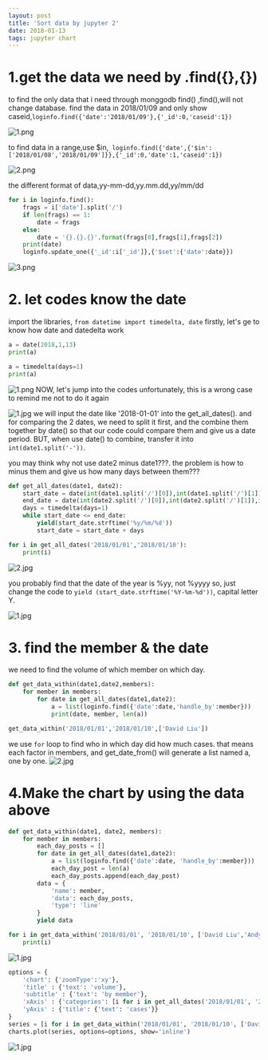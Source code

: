 ```yaml
---
layout: post
title: 'Sort data by jupyter 2'
date: 2018-01-13
tags: jupyter chart
---
```

# 1.get the data we need by .find({},{})
to find the only data that i need through monggodb find() ,find(),will not change database.
find the data in 2018/01/09 and only show caseid,```loginfo.find({'date':'2018/01/09'},{'_id':0,'caseid':1})```

![1.png](http://user-image.logdown.io/user/42937/blog/39533/post/4739924/WPfwEzTxmpscbpl3qiGw_1.png)

to find data in a range,use $in,``` loginfo.find({'date',{'$in':['2018/01/08','2018/01/09']}},{'_id':0,'date':1,'caseid':1})```


![2.png](http://user-image.logdown.io/user/42937/blog/39533/post/4739924/w5JgGHn6QaoOf29r7XAw_2.png)

the different format of data,yy-mm-dd,yy.mm.dd,yy/mm/dd
```Python
for i in loginfo.find():
    frags = i['date'].split('/')
    if len(frags) == 1:
        date = frags
    else:
        date = '{}.{}.{}'.format(frags[0],frags[1],frags[2])
    print(date)
    loginfo.update_one({'_id':i['_id']},{'$set':{'date':date}})
```
![3.png](http://user-image.logdown.io/user/42937/blog/39533/post/4739924/OZ25yEvnRvGcwQDhpTsr_3.png)

# 2. let codes know the date

import the libraries, ```from datetime import timedelta, date```
firstly, let's ge to know how date and datedelta work
```Python
a = date(2018,1,13)
print(a)
```
```Python
a = timedelta(days=1)
print(a)
```
![1.png](http://user-image.logdown.io/user/42937/blog/39533/post/4739924/NnfetC86QleEvKoEUIWV_1.png)
NOW, let's jump into the codes
unfortunately, this is a wrong case to remind me not to do it again

![1.jpg](http://user-image.logdown.io/user/42937/blog/39533/post/4739924/OubwIE4KTHeR3J7a4q0t_1.jpg)
we will input the date like '2018-01-01' into the get_all_dates(). and for comparing the 2 dates, we need to split it first, and the combine them together by date() so that our code could compare them and give us a date period. BUT, when use date() to combine, transfer it into ```int(date1.split('-'))```.

you may think why not use date2 minus date1???. the problem is how to minus them and give us how many days between them???
```Python
def get_all_dates(date1, date2):
    start_date = date(int(date1.split('/')[0]),int(date1.split('/')[1]),int(date1.split('/')[2]))
    end_date = date(int(date2.split('/')[0]),int(date2.split('/')[1]),int(date2.split('/')[2]))
    days = timedelta(days=1)
    while start_date <= end_date:
        yield(start_date.strftime('%y/%m/%d'))
        start_date = start_date + days
```
```Python
for i in get_all_dates('2018/01/01','2018/01/10'):
    print(i)
```

![2.jpg](http://user-image.logdown.io/user/42937/blog/39533/post/4739924/Jswq4hMPTJyw6Bj9Yykz_2.jpg)

you probably find that the date of the year is %yy, not %yyyy
so, just change the code to ```yield (start_date.strftime('%Y-%m-%d'))```, capital letter Y.

![1.jpg](http://user-image.logdown.io/user/42937/blog/39533/post/4739924/eCKNFOV7QjeKyj9pEsa9_1.jpg)

# 3. find the member & the date

we need to find the volume of which member on which day.

```Python
def get_data_within(date1,date2,members):
    for member in members:
        for date in get_all_dates(date1,date2):
            a = list(loginfo.find({'date':date,'handle_by':member}))
            print(date, member, len(a))
```
```Python
get_data_within('2018/01/01','2018/01/10',['David Liu'])
```
we use ```for``` loop to find who in which day did how much cases. that means each factor in members, and get_date_from() will generate a list named a, one by one.
![2.jpg](http://user-image.logdown.io/user/42937/blog/39533/post/4739924/A8dVcnW2Q3O83Oer3dqV_2.jpg)

# 4.Make the chart by using the data above

```Python
def get_data_within(date1, date2, members):
    for member in members:
        each_day_posts = []
        for date in get_all_dates(date1,date2):
            a = list(loginfo.find({'date':date, 'handle_by':member}))
            each_day_post = len(a)
            each_day_posts.append(each_day_post)
        data = {
            'name': member,
            'data': each_day_posts,
            'type': 'line'
        }
        yield data
```
```Python
for i in get_data_within('2018/01/01', '2018/01/10', ['David Liu','Andy Tsao']):
    print(i)
```
![1.jpg](http://user-image.logdown.io/user/42937/blog/39533/post/4739924/970Qf0UTCLqpdBEeRk4Q_1.jpg)

```Python
options = {
    'chart': {'zoomType':'xy'},
    'title' : {'text': 'volume'},
    'subtitle' : {'text': 'by member'},
    'xAxis' : {'categories': [i for i in get_all_dates('2018/01/01', '2018/01/10')]},
    'yAxis' : {'title': {'text': 'cases'}}
}
series = [i for i in get_data_within('2018/01/01', '2018/01/10', ['David Liu','Andy Tsao'])]
charts.plot(series, options=options, show='inline')
```

![1.jpg](http://user-image.logdown.io/user/42937/blog/39533/post/4739924/HjXtvhUSSmiTTM42uV3d_1.jpg)
